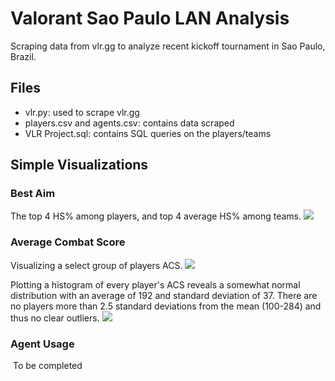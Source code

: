 # Valorant Sao Paulo LAN Analysis
Scraping data from vlr.gg to analyze recent kickoff tournament in Sao Paulo, Brazil.

## Files
- vlr.py: used to scrape vlr.gg
- players.csv and agents.csv: contains data scraped
- VLR Project.sql: contains SQL queries on the players/teams

## Simple Visualizations
### Best Aim
The top 4 HS% among players, and top 4 average HS% among teams.
![](https://github.com/kxmii/VLR-Analysis-Project/blob/main/visualizations/hspercent.gif)

### Average Combat Score
Visualizing a select group of players ACS.
![](https://github.com/kxmii/VLR-Analysis-Project/blob/main/visualizations/individualacs.gif)

Plotting a histogram of every player's ACS reveals a somewhat normal distribution with an average of 192 and standard deviation of 37. There are no players more than 2.5 standard deviations from the mean (100-284) and thus no clear outliers.
![](https://github.com/kxmii/VLR-Analysis-Project/blob/main/visualizations/histogramacs.gif)

### Agent Usage
![]()
To be completed
